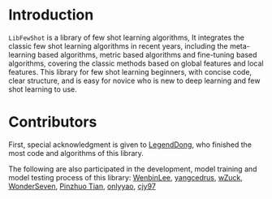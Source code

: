 # Introduction
`LibFewShot` is a library of few shot learning algorithms, It integrates the classic few shot learning algorithms in recent years, including the meta-learning based algorithms, metric based algorithms and fine-tuning based algorithms, covering the classic methods based on global features and local features. This library for few shot learning beginners, with concise code, clear structure, and is easy for novice who is new to deep learning and few shot learning to use.
<!-- # arxiv -->
<!-- TODO -->

# Contributors

First, special acknowledgment is given to [LegendDong](https://github.com/LegenDong), who finished the most code and algorithms of this library.

The following are also participated in the development, model training and model testing process of this library:
[WenbinLee](https://github.com/WenbinLee), [yangcedrus](https://github.com/yangcedrus), [wZuck](https://github.com/wZuck), [WonderSeven](https://github.com/WonderSeven), [Pinzhuo Tian](https://scholar.google.com/citations?user=8QyuxvEAAAAJ&hl=zh-CN), [onlyyao](https://github.com/onlyyao), [cjy97](https://github.com/cjy97)
